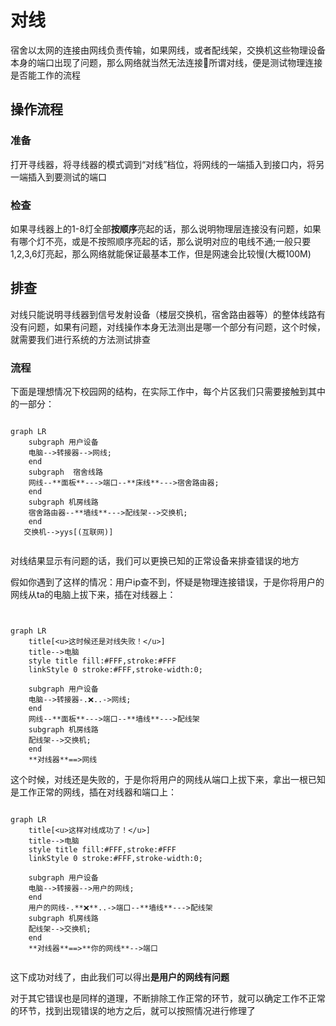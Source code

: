 # 对线
宿舍以太网的连接由网线负责传输，如果网线，或者配线架，交换机这些物理设备本身的端口出现了问题，那么网络就当然无法连接🫠所谓对线，便是测试物理连接是否能工作的流程
## 操作流程
### 准备
打开寻线器，将寻线器的模式调到“对线”档位，将网线的一端插入到接口内，将另一端插入到要测试的端口
### 检查
如果寻线器上的1-8灯全部**按顺序**亮起的话，那么说明物理层连接没有问题，如果有哪个灯不亮，或是不按照顺序亮起的话，那么说明对应的电线不通;一般只要1,2,3,6灯亮起，那么网络就能保证最基本工作，但是网速会比较慢(大概100M)
## 排查
对线只能说明寻线器到信号发射设备（楼层交换机，宿舍路由器等）的整体线路有没有问题，如果有问题，对线操作本身无法测出是哪一个部分有问题，这个时候，就需要我们进行系统的方法测试排查

### 流程
下面是理想情况下校园网的结构，在实际工作中，每个片区我们只需要接触到其中的一部分：
```mermaid

graph LR
    subgraph 用户设备
    电脑-->转接器-->网线;
    end
    subgraph  宿舍线路 
    网线--**面板**--->端口--**床线**--->宿舍路由器;
    end
    subgraph 机房线路
    宿舍路由器--**墙线**--->配线架-->交换机;
    end
   交换机-->yys[(互联网)]
   
```

对线结果显示有问题的话，我们可以更换已知的正常设备来排查错误的地方

假如你遇到了这样的情况：用户ip查不到，怀疑是物理连接错误，于是你将用户的网线从ta的电脑上拔下来，插在对线器上：
```mermaid


graph LR
    title[<u>这时候还是对线失败！</u>]
    title-->电脑
    style title fill:#FFF,stroke:#FFF
    linkStyle 0 stroke:#FFF,stroke-width:0;
    
    subgraph 用户设备
    电脑-->转接器-.❌..->网线;
    end 
    网线--**面板**--->端口--**墙线**--->配线架
    subgraph 机房线路
    配线架-->交换机;
    end
    **对线器**==>网线

```
这个时候，对线还是失败的，于是你将用户的网线从端口上拔下来，拿出一根已知是工作正常的网线，插在对线器和端口上：
``` mermaid

graph LR
    title[<u>这样对线成功了！</u>]
    title-->电脑
    style title fill:#FFF,stroke:#FFF
    linkStyle 0 stroke:#FFF,stroke-width:0;
    
    subgraph 用户设备
    电脑-->转接器-->用户的网线;
    end 
    用户的网线-.**❌**..->端口--**墙线**--->配线架
    subgraph 机房线路
    配线架-->交换机;
    end
    **对线器**==>**你的网线**-->端口


```
这下成功对线了，由此我们可以得出**是用户的网线有问题**



对于其它错误也是同样的道理，不断排除工作正常的环节，就可以确定工作不正常的环节，找到出现错误的地方之后，就可以按照情况进行修理了
